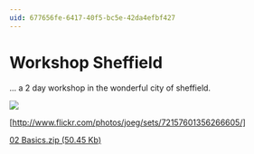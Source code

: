 ```yaml
---
uid: 677656fe-6417-40f5-bc5e-42da4efbf427
---
```


# Workshop Sheffield
... a 2 day workshop in the wonderful city of sheffield.  

![](~/img/bild051.jpg "")  


[http://www.flickr.com/photos/joeg/sets/72157601356266605/]   

[02 Basics.zip (50.45 Kb)](http://vvvv.org/tiki-download_file.php?fileId=1205)
